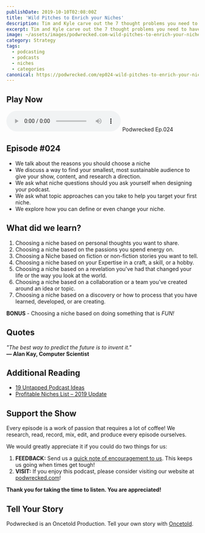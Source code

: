 ```yaml
---
publishDate: 2019-10-10T02:08:00Z
title: 'Wild Pitches to Enrich your Niches'
description: Tim and Kyle carve out the 7 thought problems you need to have with yourself when trying to define your podcasting niche.
excerpt: Tim and Kyle carve out the 7 thought problems you need to have with yourself when trying to define your podcasting niche.
image: ~/assets/images/podwrecked.com-wild-pitches-to-enrich-your-niches-960x400.jpg
category: Strategy
tags:
  - podcasting
  - podcasts
  - niches
  - categories
canonical: https://podwrecked.com/ep024-wild-pitches-to-enrich-your-niches
---
```


## Play Now

<audio id="player" controls type="audio/mpeg" src="https://storage.googleapis.com/storage.oncetold.net/80000029/20800078/pw024-wild-pitches-to-enrich-your-niches.mp3">Your browser does not support the audio element.</audio>
Podwrecked Ep.024

## Episode #024

- We talk about the reasons you should choose a niche
- We discuss a way to find your smallest, most sustainable audience to give your show, content, and research a direction.
- We ask what niche questions should you ask yourself when designing your podcast.
- We ask what topic approaches can you take to help you target your first niche.
- We explore how you can define or even change your niche.

## What did we learn?

1. Choosing a niche based on personal thoughts you want to share.
2. Choosing a niche based on the passions you spend energy on.
3. Choosing a Niche based on fiction or non-fiction stories you want to tell.
4. Choosing a niche based on your Expertise in a craft, a skill, or a hobby.
5. Choosing a niche based on a revelation you've had that changed your life or the way you look at the world.
6. Choosing a niche based on a collaboration or a team you've created around an idea or topic.
7. Choosing a niche based on a discovery or how to process that you have learned, developed, or are creating.

**BONUS** - Choosing a niche based on doing something that is _FUN!_

## Quotes

_"The best way to predict the future is to invent it."_<br />
**― Alan Kay, Computer Scientist**

## Additional Reading

- <a href="https://www.buzzsprout.com/blog/untapped-podcasting-ideas" target="_blank">19 Untapped Podcast Ideas</a>
- <a href="https://jefflenney.com/internet-marketing/most-profitable-niches/" target="_blank">Profitable Niches List – 2019 Update</a>

## Support the Show

Every episode is a work of passion that requires a lot of coffee! We research, read, record, mix, edit, and produce every episode ourselves.

We would greatly appreciate it if you could do two things for us:

1. **FEEDBACK:** Send us a <a href="mailto:podwrecked@gmail.com" target="_blank">quick note of encouragement to us</a>. This keeps us going when times get tough!
1. **VISIT:** If you enjoy this podcast, please consider visiting our website at <a href="https://podwrecked.com" target="_blank">podwrecked.com</a>!

**Thank you for taking the time to listen. You are appreciated!**

## Tell Your Story

Podwrecked is an Oncetold Production. Tell your own story with <a href="https://oncetold.us" target="_blank">Oncetold</a>.

